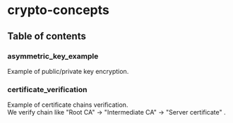 # crypto-concepts

## Table of contents

### asymmetric_key_example
Example of public/private key encryption.  

### certificate_verification
Example of certificate chains verification.  
We verify chain like "Root CA" -> "Intermediate CA" -> "Server certificate" .
